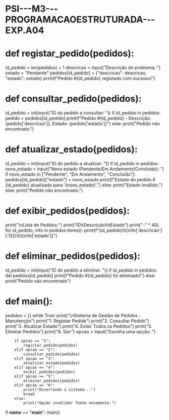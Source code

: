 # PSI---M3---PROGRAMACAOESTRUTURADA---EXP.A04

<h1> def registar_pedido(pedidos): </h1>
    id_pedido = len(pedidos) + 1
    descricao = input("Descrição do problema: ")
    estado = "Pendente"
    pedidos[id_pedido] = {"descricao": descricao, "estado": estado}
    print(f"Pedido #{id_pedido} registado com sucesso!")
<h1>def consultar_pedido(pedidos): </h1>
    id_pedido = int(input("ID do pedido a consultar: "))
    if id_pedido in pedidos:
        pedido = pedidos[id_pedido]
        print(f"Pedido #{id_pedido} - Descrição: {pedido['descricao']}, Estado: {pedido['estado']}")
    else:
        print("Pedido não encontrado.")
<h1>def atualizar_estado(pedidos): </h1>
    id_pedido = int(input("ID do pedido a atualizar: "))
    if id_pedido in pedidos:
        novo_estado = input("Novo estado (Pendente/Em Andamento/Concluído): ")
        if novo_estado in ["Pendente", "Em Andamento", "Concluído"]:
            pedidos[id_pedido]["estado"] = novo_estado
            print(f"Estado do pedido #{id_pedido} atualizado para '{novo_estado}'.")
        else:
            print("Estado inválido.")
    else:
        print("Pedido não encontrado.")
<h1>def exibir_pedidos(pedidos): </h1>
    print("\nLista de Pedidos:")
    print("ID\tDescrição\t\tEstado")
    print("-" * 40)
    for id_pedido, info in pedidos.items():
        print(f"{id_pedido}\t{info['descricao'][:15]}\t\t{info['estado']}")
<h1>def eliminar_pedidos(pedidos): </h1>
    id_pedido = int(input("ID do pedido a eliminar: "))
    if id_pedido in pedidos:
        del pedidos[id_pedido]
        print(f"Pedido #{id_pedido} foi eliminado!")
    else:
        print("Pedido não encontrado")
<h1> def main(): </h1>
    pedidos = {}
    while True:
        print("\nSistema de Gestão de Pedidos - Manutenção")
        print("1. Registar Pedido")
        print("2. Consultar Pedido")
        print("3. Atualizar Estado")
        print("4. Exibir Todos os Pedidos")
        print("5. Eliminar Pedidos")
        print("6. Sair")
        opcao = input("Escolha uma opção: ")

        if opcao == "1":
            registar_pedido(pedidos)
        elif opcao == "2":
            consultar_pedido(pedidos)
        elif opcao == "3":
            atualizar_estado(pedidos)
        elif opcao == "4":
            exibir_pedidos(pedidos)
        elif opcao == "5":
            eliminar_pedidos(pedidos)
        elif opcao == "6":
            print("Encerrando o sistema...")
            break
        else:
            print("Opção inválida! Tente novamente.")

if __name__ == "__main__":
    main()
